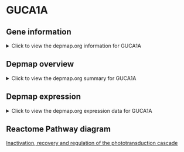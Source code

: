 <h1>GUCA1A</h1>

<h2>Gene information</h2>
<details>
  <summary>Click to view the depmap.org information for GUCA1A</summary>
  <iframe src="https://depmap.org/portal/gene/GUCA1A?tab=about" style="border:none;width:100%;height:800px"></iframe>
</details>

<h2>Depmap overview</h2>
<details>
  <summary>Click to view the depmap.org summary for GUCA1A</summary>
  <iframe src="https://depmap.org/portal/gene/GUCA1A?tab=overview" style="border:none;width:100%;height:800px"></iframe>
</details>

<h2>Depmap expression</h2>
<details>
  <summary>Click to view the depmap.org expression data for GUCA1A</summary>
  <iframe src="https://depmap.org/portal/gene/GUCA1A?tab=characterization" style="border:none;width:100%;height:800px"></iframe>
</details>



<h2>Reactome Pathway diagram</h2>
<a href="https://reactome.org/PathwayBrowser/#/R-HSA-2514859" target="_BLANK">Inactivation, recovery and regulation of the phototransduction cascade</a>



